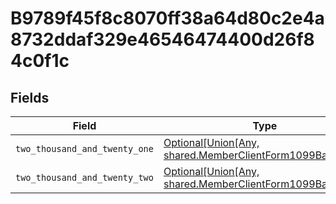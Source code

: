 # B9789f45f8c8070ff38a64d80c2e4a8732ddaf329e46546474400d26f84c0f1c


## Fields

| Field                                                                                                                                                        | Type                                                                                                                                                         | Required                                                                                                                                                     | Description                                                                                                                                                  |
| ------------------------------------------------------------------------------------------------------------------------------------------------------------ | ------------------------------------------------------------------------------------------------------------------------------------------------------------ | ------------------------------------------------------------------------------------------------------------------------------------------------------------ | ------------------------------------------------------------------------------------------------------------------------------------------------------------ |
| `two_thousand_and_twenty_one`                                                                                                                                | [Optional[Union[Any, shared.MemberClientForm1099Balances]]](undefined/models/shared/b9789f45f8c8070ff38a64d80c2e4a8732ddaf329e46546474400d26f84c0f1c2021.md) | :heavy_minus_sign:                                                                                                                                           | N/A                                                                                                                                                          |
| `two_thousand_and_twenty_two`                                                                                                                                | [Optional[Union[Any, shared.MemberClientForm1099Balances]]](undefined/models/shared/b9789f45f8c8070ff38a64d80c2e4a8732ddaf329e46546474400d26f84c0f1c2022.md) | :heavy_minus_sign:                                                                                                                                           | N/A                                                                                                                                                          |